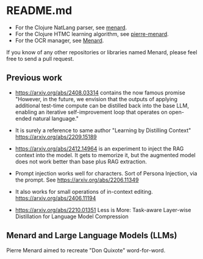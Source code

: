 # README.md

- For the Clojure NatLang parser, see [menard](https://github.com/ekoontz/menard).
- For the Clojure HTMC learning algorithm, see [pierre-menard](https://github.com/hraberg/pierre-menard).
- For the OCR manager, see [Menard](https://github.com/s-k2/Menard).

If you know of any other repositories or libraries named Menard, please feel free to send a pull request.

## Previous work

- https://arxiv.org/abs/2408.03314 contains the now famous promise "However, in the future, we envision that the outputs of applying additional test-time compute can be distilled back into the base LLM, enabling an iterative self-improvement loop that operates on open-ended natural language." 
- It is surely a reference to same author "Learning by Distilling Context" https://arxiv.org/abs/2209.15189
- https://arxiv.org/abs/2412.14964 is an experiment to inject the RAG context into the model. It gets to memorize it, but the augmented model does not work better than base plus RAG extraction.
- Prompt injection works well for characters. Sort of Persona Injection, via the prompt. See https://arxiv.org/abs/2206.11349
- It also works for small operations of in-context editing. https://arxiv.org/abs/2406.11194

- https://arxiv.org/abs/2210.01351 Less is More: Task-aware Layer-wise Distillation for Language Model Compression




## Menard and Large Language Models (LLMs)

Pierre Menard aimed to recreate "Don Quixote" word-for-word.